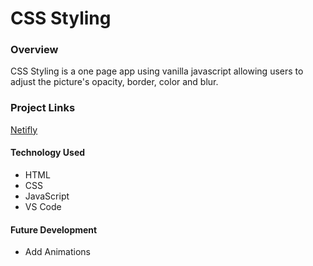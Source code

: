 # CSS Styling

### Overview
CSS Styling is a one page app using vanilla javascript allowing users to adjust the picture's opacity, border, color and blur.

### Project Links

[Netifly](https://heuristic-kare-9022f3.netlify.com)

#### Technology Used
- HTML
- CSS
- JavaScript
- VS Code

#### Future Development
- Add Animations

